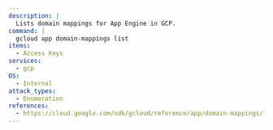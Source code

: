 ```yaml
---
description: |
  Lists domain mappings for App Engine in GCP.
command: |
  gcloud app domain-mappings list
items:
  - Access Keys
services:
  - gcp
OS:
  - Internal
attack_types:
  - Enumeration
references:
  - https://cloud.google.com/sdk/gcloud/reference/app/domain-mappings/list
---
```

